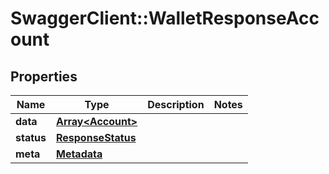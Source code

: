 # SwaggerClient::WalletResponseAccount

## Properties
Name | Type | Description | Notes
------------ | ------------- | ------------- | -------------
**data** | [**Array&lt;Account&gt;**](Account.md) |  | 
**status** | [**ResponseStatus**](ResponseStatus.md) |  | 
**meta** | [**Metadata**](Metadata.md) |  | 


